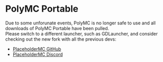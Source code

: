 # PolyMC Portable

Due to some unforunate events, PolyMC is no longer safe to use
and all downloads of PolyMC Portable have been pulled.\
Please switch to a different launcher, such as GDLauncher,
and consider checking out the new fork with all the previous devs:

- [PlaceholderMC GitHub](https://github.com/PlaceholderMC/PlaceholderMC)
- [PlaceholderMC Discord](https://discord.gg/PRWcT6B7aP)

